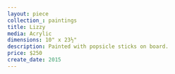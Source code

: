 ```yaml
---
layout: piece
collection_: paintings
title: Lizzy
media: Acrylic
dimensions: 10" x 23½"
description: Painted with popsicle sticks on board.
price: $250
create_date: 2015
---
```

